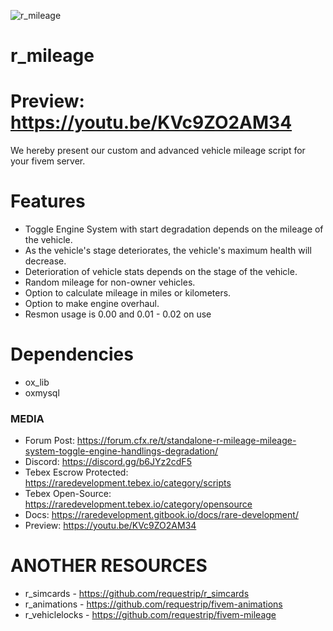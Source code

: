 ![r_mileage](https://user-images.githubusercontent.com/80534501/209442031-65fc430e-c7e3-451e-9ae3-bb85cde53caa.png)


# r_mileage

# Preview: https://youtu.be/KVc9ZO2AM34

We hereby present our custom and advanced vehicle mileage script for your fivem server.

# Features
- Toggle Engine System with start degradation depends on the mileage of the vehicle.
- As the vehicle's stage deteriorates, the vehicle's maximum health will decrease.
- Deterioration of vehicle stats depends on the stage of the vehicle.
- Random mileage for non-owner vehicles.
- Option to calculate mileage in miles or kilometers. 
- Option to make engine overhaul. 
- Resmon usage is 0.00 and 0.01 - 0.02 on use

# Dependencies
- ox_lib
- oxmysql

### MEDIA
- Forum Post: https://forum.cfx.re/t/standalone-r-mileage-mileage-system-toggle-engine-handlings-degradation/
- Discord: https://discord.gg/b6JYz2cdF5
- Tebex Escrow Protected: https://raredevelopment.tebex.io/category/scripts
- Tebex Open-Source: https://raredevelopment.tebex.io/category/opensource
- Docs: https://raredevelopment.gitbook.io/docs/rare-development/
- Preview: https://youtu.be/KVc9ZO2AM34

# ANOTHER RESOURCES
- r_simcards - https://github.com/requestrip/r_simcards
- r_animations - https://github.com/requestrip/fivem-animations
- r_vehiclelocks - https://github.com/requestrip/fivem-mileage
